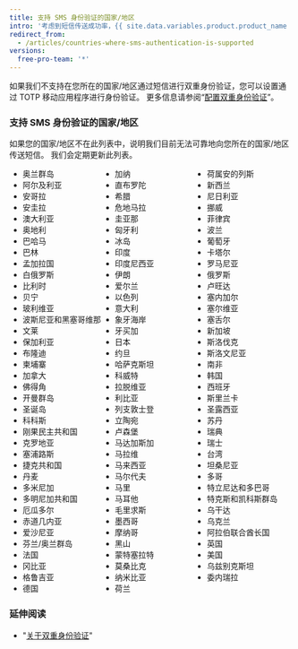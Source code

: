 ```yaml
---
title: 支持 SMS 身份验证的国家/地区
intro: '考虑到短信传送成功率，{{ site.data.variables.product.product_name }} 只支持在某些国家/地区通过 SMS 进行双重身份验证。'
redirect_from:
  - /articles/countries-where-sms-authentication-is-supported
versions:
  free-pro-team: '*'
---
```


如果我们不支持在您所在的国家/地区通过短信进行双重身份验证，您可以设置通过 TOTP 移动应用程序进行身份验证。 更多信息请参阅“[配置双重身份验证](/articles/configuring-two-factor-authentication)”。

### 支持 SMS 身份验证的国家/地区

如果您的国家/地区不在此列表中，说明我们目前无法可靠地向您所在的国家/地区传送短信。 我们会定期更新此列表。

<ul style="-webkit-column-count: 3; -moz-column-count: 3; column-count: 3;">
<li>奥兰群岛</li>
<li>阿尔及利亚</li>
<li>安哥拉</li>
<li>安圭拉</li>
<li>澳大利亚</li>
<li>奥地利</li>
<li>巴哈马</li>
<li>巴林</li>
<li>孟加拉国</li>
<li>白俄罗斯</li>
<li>比利时</li>
<li>贝宁</li>
<li>玻利维亚</li>
<li>波斯尼亚和黑塞哥维那</li>
<li>文莱</li>
<li>保加利亚</li>
<li>布隆迪</li>
<li>柬埔寨</li>
<li>加拿大</li>
<li>佛得角</li>
<li>开曼群岛</li>
<li>圣诞岛</li>
<li>科科斯</li>
<li>刚果民主共和国</li>
<li>克罗地亚</li>
<li>塞浦路斯</li>
<li>捷克共和国</li>
<li>丹麦</li>
<li>多米尼加</li>
<li>多明尼加共和国</li>
<li>厄瓜多尔</li>
<li>赤道几内亚</li>
<li>爱沙尼亚</li>
<li>芬兰/奥兰群岛</li>
<li>法国</li>
<li>冈比亚</li>
<li>格鲁吉亚</li>
<li>德国</li>
<li>加纳</li>
<li>直布罗陀</li>
<li>希腊</li>
<li>危地马拉</li>
<li>圭亚那</li>
<li>匈牙利</li>
<li>冰岛</li>
<li>印度</li>
<li>印度尼西亚</li>
<li>伊朗</li>
<li>爱尔兰</li>
<li>以色列</li>
<li>意大利</li>
<li>象牙海岸</li>
<li>牙买加</li>
<li>日本</li>
<li>约旦</li>
<li>哈萨克斯坦</li>
<li>科威特</li>
<li>拉脱维亚</li>
<li>利比亚</li>
<li>列支敦士登</li>
<li>立陶宛</li>
<li>卢森堡</li>
<li>马达加斯加</li>
<li>马拉维</li>
<li>马来西亚</li>
<li>马尔代夫</li>
<li>马里</li>
<li>马耳他</li>
<li>毛里求斯</li>
<li>墨西哥</li>
<li>摩纳哥</li>
<li>黑山</li>
<li>蒙特塞拉特</li>
<li>莫桑比克</li>
<li>纳米比亚</li>
<li>荷兰</li>
<li>荷属安的列斯</li>
<li>新西兰</li>
<li>尼日利亚</li>
<li>挪威</li>
<li>菲律宾</li>
<li>波兰</li>
<li>葡萄牙</li>
<li>卡塔尔</li>
<li>罗马尼亚</li>
<li>俄罗斯</li>
<li>卢旺达</li>
<li>塞内加尔</li>
<li>塞尔维亚</li>
<li>塞舌尔</li>
<li>新加坡</li>
<li>斯洛伐克</li>
<li>斯洛文尼亚</li>
<li>南非</li>
<li>韩国</li>
<li>西班牙</li>
<li>斯里兰卡</li>
<li>圣露西亚</li>
<li>苏丹</li>
<li>瑞典</li>
<li>瑞士</li>
<li>台湾</li>
<li>坦桑尼亚</li>
<li>多哥</li>
<li>特立尼达和多巴哥</li>
<li>特克斯和凯科斯群岛</li>
<li>乌干达</li>
<li>乌克兰</li>
<li>阿拉伯联合酋长国</li>
<li>英国</li>
<li>美国</li>
<li>乌兹别克斯坦</li>
<li>委内瑞拉</li>
</ul>

### 延伸阅读

- "[关于双重身份验证](/articles/about-two-factor-authentication)"
